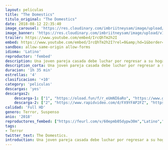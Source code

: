 ```yaml
---
layout: peliculas
title: "The Domestics"
titulo_original: "The Domestics"
date: 2018-08-12 22:35:40
image_carousel: 'https://res.cloudinary.com/imbriitneysam/image/upload/v1542152027/domestic-poster-min.jpg'
image_banner: 'https://res.cloudinary.com/imbriitneysam/image/upload/v1542152027/domestics-banner-min.jpg'
trailer: https://www.youtube.com/embed/IrcQhTm2h2I
embed: https://www.youtube.com/embed/IrcQhTm2h2I?rel=0&amp;hd=1&border=0&wmode=opaque&enablejsapi=1&modestbranding=1&controls=1&showinfo=1
sandbox: allow-same-origin allow-forms
idioma: 'Latino'
reproductor: 'fembed'
description: Una joven pareja casada debe luchar por regresar a su hogar en un paisaje post-apocalíptico del medio oeste que las bandas han devastado.
description_corta: Una joven pareja casada debe luchar por regresar a su hogar en un paisaje post-apocalíptico del medio oeste que las bandas han devastado.
duracion: '1h 35 min'
estrellas: '4'
clasificacion: '+10'
category: 'peliculas'
descargas: 'yes'
descargas2:
    descarga-1: ["1", "https://oload.fun/f/r_eUmNI6aRo", "https://www.google.com/s2/favicons?domain=openload.co","OpenLoad","https://res.cloudinary.com/imbriitneysam/image/upload/v1541473684/mexico.png", "Latino", "Full HD"]
    descarga-2: ["2", "https://www.rapidvideo.com/d/FX9YFAP2FZ", "https://www.google.com/s2/favicons?domain=www.rapidvideo.com","RapidVideo","https://res.cloudinary.com/imbriitneysam/image/upload/v1541473684/mexico.png", "Latino", "Full HD"]
calidad: 'Full HD'
genero: Terror, Suspenso
anio: '2018'
reproductores_fembed: ["https://feurl.com/v/60epmb05dypw30m","Latino","https://feurl.com/v/x4dxlu53dqq5w3-","Latino"]
tags:
- Terror
twitter_text: The Domestics.
introduction: Una joven pareja casada debe luchar por regresar a su hogar en un paisaje post-apocalíptico del medio oeste que las bandas han devastado.
---
```



 








